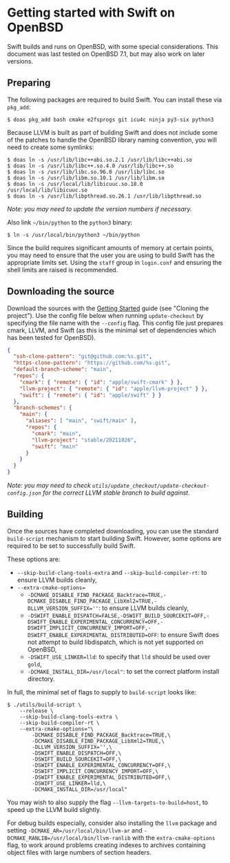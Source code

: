 # Getting started with Swift on OpenBSD

Swift builds and runs on OpenBSD, with some special considerations. This document was last tested on OpenBSD 7.1, but may also work on later versions.

## Preparing

The following packages are required to build Swift. You can install these via `pkg_add`:

```shell
$ doas pkg_add bash cmake e2fsprogs git icu4c ninja py3-six python3
```

Because LLVM is built as part of building Swift and does not include some of the patches to handle the OpenBSD library naming convention, you will need to create some symlinks:

```shell
$ doas ln -s /usr/lib/libc++abi.so.2.1 /usr/lib/libc++abi.so
$ doas ln -s /usr/lib/libc++.so.4.0 /usr/lib/libc++.so
$ doas ln -s /usr/lib/libc.so.96.0 /usr/lib/libc.so
$ doas ln -s /usr/lib/libm.so.10.1 /usr/lib/libm.so
$ doas ln -s /usr/local/lib/libicuuc.so.18.0 /usr/local/lib/libicuuc.so
$ doas ln -s /usr/lib/libpthread.so.26.1 /usr/lib/libpthread.so
```

*Note: you may need to update the version numbers if necessary.*

Also link `~/bin/python` to the `python3` binary:

```shell
$ ln -s /usr/local/bin/python3 ~/bin/python
```

Since the build requires significant amounts of memory at certain points, you may need to ensure that the user you are using to build Swift has the appropriate limits set. Using the `staff` group in `login.conf` and ensuring the shell limits are raised is recommended.

## Downloading the source

Download the sources with the [Getting Started](/docs/HowToGuides/GettingStarted.md) guide (see "Cloning the project"). Use the config file below when running `update-checkout` by specifying the file name with the `--config` flag. This config file just prepares cmark, LLVM, and Swift (as this is the minimal set of dependencies which has been tested for OpenBSD).

```json
{
  "ssh-clone-pattern": "git@github.com:%s.git",
  "https-clone-pattern": "https://github.com/%s.git",
  "default-branch-scheme": "main",
  "repos": {
    "cmark": { "remote": { "id": "apple/swift-cmark" } },
    "llvm-project": { "remote": { "id": "apple/llvm-project" } },
    "swift": { "remote": { "id": "apple/swift" } }
  },
  "branch-schemes": {
    "main": {
      "aliases": [ "main", "swift/main" ],
      "repos": {
        "cmark": "main",
        "llvm-project": "stable/20211026",
        "swift": "main"
      }
    }
  }
}
```

*Note: you may need to check `utils/update_checkout/update-checkout-config.json` for the correct LLVM stable branch to build against.*

## Building

Once the sources have completed downloading, you can use the standard `build-script` mechanism to start building Swift. However, some options are required to be set to successfully build Swift.

These options are:
* `--skip-build-clang-tools-extra` and `--skip-build-compiler-rt`: to ensure LLVM builds cleanly,
* `--extra-cmake-options=`
  * `-DCMAKE_DISABLE_FIND_PACKAGE_Backtrace=TRUE,-DCMAKE_DISABLE_FIND_PACKAGE_LibXml2=TRUE,-DLLVM_VERSION_SUFFIX=''`: to ensure LLVM builds cleanly,
  * `-DSWIFT_ENABLE_DISPATCH=FALSE,-DSWIFT_BUILD_SOURCEKIT=OFF,-DSWIFT_ENABLE_EXPERIMENTAL_CONCURRENCY=OFF,-DSWIFT_IMPLICIT_CONCURRENCY_IMPORT=OFF,-DSWIFT_ENABLE_EXPERIMENTAL_DISTRIBUTED=OFF`: to ensure Swift does not attempt to build libdispatch, which is not yet supported on OpenBSD,
  * `-DSWIFT_USE_LINKER=lld`: to specify that `lld` should be used over `gold`,
  * `-DCMAKE_INSTALL_DIR=/usr/local"`: to set the correct platform install directory.

In full, the minimal set of flags to supply to `build-script` looks like:
```shell
$ ./utils/build-script \
    --release \
    --skip-build-clang-tools-extra \
    --skip-build-compiler-rt \
    --extra-cmake-options="\
        -DCMAKE_DISABLE_FIND_PACKAGE_Backtrace=TRUE,\
        -DCMAKE_DISABLE_FIND_PACKAGE_LibXml2=TRUE,\
        -DLLVM_VERSION_SUFFIX='',\
        -DSWIFT_ENABLE_DISPATCH=OFF,\
        -DSWIFT_BUILD_SOURCEKIT=OFF,\
        -DSWIFT_ENABLE_EXPERIMENTAL_CONCURRENCY=OFF,\
        -DSWIFT_IMPLICIT_CONCURRENCY_IMPORT=OFF,\
        -DSWIFT_ENABLE_EXPERIMENTAL_DISTRIBUTED=OFF,\
        -DSWIFT_USE_LINKER=lld,\
        -DCMAKE_INSTALL_DIR=/usr/local"
```

You may wish to also supply the flag `--llvm-targets-to-build=host`, to speed up the LLVM build slightly.

For debug builds especially, consider also installing the `llvm` package and setting `-DCMAKE_AR=/usr/local/bin/llvm-ar` and `-DCMAKE_RANLIB=/usr/local/bin/llvm-ranlib` with the `extra-cmake-options` flag, to work around problems creating indexes to archives containing object files with large numbers of section headers.
